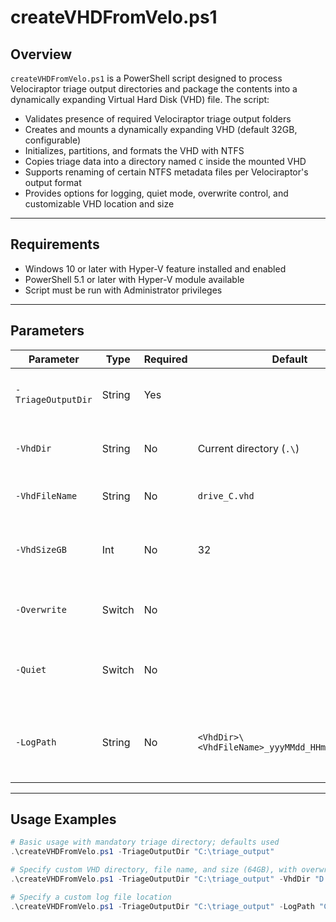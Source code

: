# createVHDFromVelo.ps1

## Overview

`createVHDFromVelo.ps1` is a PowerShell script designed to process Velociraptor triage output directories and package the contents into a dynamically expanding Virtual Hard Disk (VHD) file. The script:

- Validates presence of required Velociraptor triage output folders
- Creates and mounts a dynamically expanding VHD (default 32GB, configurable)
- Initializes, partitions, and formats the VHD with NTFS
- Copies triage data into a directory named `C` inside the mounted VHD
- Supports renaming of certain NTFS metadata files per Velociraptor's output format
- Provides options for logging, quiet mode, overwrite control, and customizable VHD location and size

---

## Requirements

- Windows 10 or later with Hyper-V feature installed and enabled
- PowerShell 5.1 or later with Hyper-V module available
- Script must be run with Administrator privileges

---

## Parameters

| Parameter       | Type    | Required | Default                 | Description                                                           |
|-----------------|---------|----------|-------------------------|-----------------------------------------------------------------------|
| `-TriageOutputDir` | String  | Yes      |                         | Path to Velociraptor triage output directory                          |
| `-VhdDir`       | String  | No       | Current directory (`.\`) | Directory where the VHD file will be created                          |
| `-VhdFileName`  | String  | No       | `drive_C.vhd`           | Name of the VHD file to create                                        |
| `-VhdSizeGB`    | Int     | No       | 32                      | Size in GB of the dynamically expanding VHD                          |
| `-Overwrite`    | Switch  | No       |                         | Overwrite existing VHD file if it exists                             |
| `-Quiet`        | Switch  | No       |                         | Suppress console output; logs still recorded to the log file          |
| `-LogPath`      | String  | No       | `<VhdDir>\<VhdFileName>_yyyMMdd_HHmmss_log.txt` | Full path to the log file. Defaults to timestamped log file next to VHD |

---

## Usage Examples

```powershell
# Basic usage with mandatory triage directory; defaults used
.\createVHDFromVelo.ps1 -TriageOutputDir "C:\triage_output"

# Specify custom VHD directory, file name, and size (64GB), with overwrite and quiet mode
.\createVHDFromVelo.ps1 -TriageOutputDir "C:\triage_output" -VhdDir "D:\VHDs" -VhdFileName "MyCDrive.vhd" -VhdSizeGB 64 -Overwrite -Quiet

# Specify a custom log file location
.\createVHDFromVelo.ps1 -TriageOutputDir "C:\triage_output" -LogPath "C:\logs\velo_export.log"

